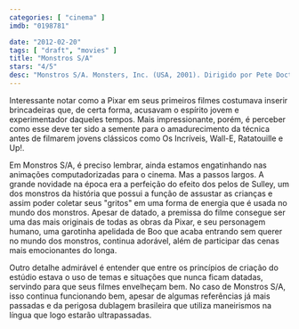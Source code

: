 ```yaml
---
categories: [ "cinema" ]
imdb: "0198781"

date: "2012-02-20"
tags: [ "draft", "movies" ]
title: "Monstros S/A"
stars: "4/5"
desc: "Monstros S/A. Monsters, Inc. (USA, 2001). Dirigido por Pete Docter, David Silverman, Lee Unkrich. Escrito por Pete Docter, Jill Culton, Jeff Pidgeon, Ralph Eggleston, Andrew Stanton, Daniel Gerson, Robert L. Baird, Rhett Reese, Jonathan Roberts. Com John Goodman, Billy Crystal, Mary Gibbs, Steve Buscemi, James Coburn, Jennifer Tilly, Bob Peterson, John Ratzenberger, Frank Oz."
---
```

Interessante notar como a Pixar em seus primeiros filmes costumava inserir brincadeiras que, de certa forma, acusavam o espírito jovem e experimentador daqueles tempos. Mais impressionante, porém, é perceber como esse deve ter sido a semente para o amadurecimento da técnica antes de filmarem jovens clássicos como Os Incríveis, Wall-E, Ratatouille e Up!.

Em Monstros S/A, é preciso lembrar, ainda estamos engatinhando nas animações computadorizadas para o cinema. Mas a passos largos. A grande novidade na época era a perfeição do efeito dos pelos de Sulley, um dos monstros da história que possui a função de assustar as crianças e assim poder coletar seus "gritos" em uma forma de energia que é usada no mundo dos monstros. Apesar de datado, a premissa do filme consegue ser uma das mais originais de todas as obras da Pixar, e seu personagem humano, uma garotinha apelidada de Boo que acaba entrando sem querer no mundo dos monstros, continua adorável, além de participar das cenas mais emocionantes do longa.

Outro detalhe admirável é entender que entre os princípios de criação do estúdio estava o uso de temas e situações que nunca ficam datadas, servindo para que seus filmes envelheçam bem. No caso de Monstros S/A, isso continua funcionando bem, apesar de algumas referências já mais passadas e da perigosa dublagem brasileira que utiliza maneirismos na língua que logo estarão ultrapassadas.

